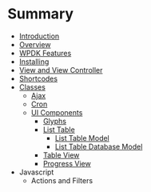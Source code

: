 # Summary

* [Introduction](README.md)
* [Overview](overview.md)
* [WPDK Features](wpdk_features.md)
* [Installing](installing.md)
* [View and View Controller](view_and_view_controller.md)
* [Shortcodes](shortcodes.md)
* [Classes](classes.md)
   * [Ajax](ajax.md)
   * [Cron](cron.md)
   * [UI Components](ui_components.md)
       * [Glyphs](glyphs.md)
       * [List Table](list_table.md)
           * [List Table Model](list_table_model.md)
           * [List Table Database Model](list_table_database_model.md)
       * [Table View](table_view.md)
       * [Progress View](progress_view.md)
* Javascript
   * Actions and Filters

